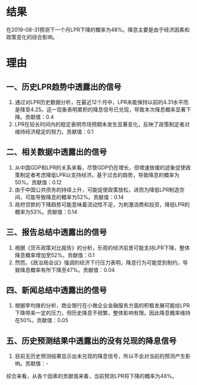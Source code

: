# 结果
在2019-08-31预测下一个月LPR下降的概率为48%。降息主要是由于经济因素和政策变化的综合影响。

# 理由
## 一、历史LPR趋势中透露出的信号
1. 通过对LPR历史数据分析，在最近12个月中，LPR未能保持以前的4.31水平而是降至4.25。这一现象表明累积的降息信号已兑现，导致本次降息概率显著下降。贡献值：0.4
2. LPR在较长时间内的稳定表明市场预期未发生显著变化，反映了政策制定者对维持经济稳定的努力。贡献值：0.1

## 二、相关数据中透露出的信号
1. 从中国GDP和LPR的关系来看，尽管GDP仍在增长，但增速放缓的迹象促使政策制定者考虑降低LPR以支持经济。基于过去的趋势，导致降息的概率为50%。贡献值：0.12
2. 由于中国公共债务的持续上升，可能促使政策放松，进而为降低LPR制造空间，可能导致降息的概率为52%。贡献值：0.14
3. 政府贷款的下降趋势可能意味着流动性不足，为刺激消费和投资，降低LPR的概率为53%。贡献值：0.14

## 三、报告总结中透露出的信号
1. 根据《货币政策对比报告》的分析，乐观的经济前景可能支持LPR下降，整体降息概率增加至52%。贡献值：0.1
2. 然而，《政治局会议》强调的经济下行压力表明，降息行为可能受到制约，导致降息概率有所下降至47%。贡献值：0.04

## 四、新闻总结中透露出的信号
1. 根据李均锋的分析，商业银行在小微企业金融服务方面的积极发展可能给LPR下降带来一定的压力，但历史降息不频繁，整体影响有限。因此降息概率维持在50%。贡献值：0.05

## 五、历史预测结果中透露出的没有兑现的降息信号
1. 目前无历史预测结果显示出未兑现的降息信号，所以不会对当前的预测产生影响。贡献值：-

综合来看，从各个因素的贡献值来看，当前预测LPR将下降的概率为48%。